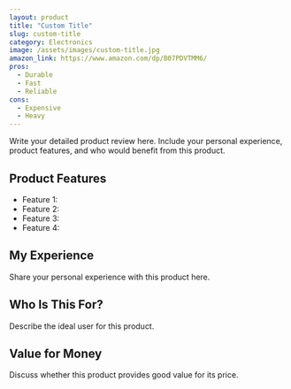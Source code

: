 ```yaml
---
layout: product
title: "Custom Title"
slug: custom-title
category: Electronics
image: /assets/images/custom-title.jpg
amazon_link: https://www.amazon.com/dp/B07PDVTMM6/
pros:
  - Durable
  - Fast
  - Reliable
cons:
  - Expensive
  - Heavy
---
```


Write your detailed product review here. Include your personal experience, product features, and who would benefit from this product.

## Product Features

- Feature 1: 
- Feature 2: 
- Feature 3: 
- Feature 4: 

## My Experience

Share your personal experience with this product here.

## Who Is This For?

Describe the ideal user for this product.

## Value for Money

Discuss whether this product provides good value for its price.

